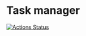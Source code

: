 # Task manager

[![Actions Status](https://github.com/Anastasiia1803/python-project-52/actions/workflows/hexlet-check.yml/badge.svg)](https://github.com/Anastasiia1803/python-project-52/actions)